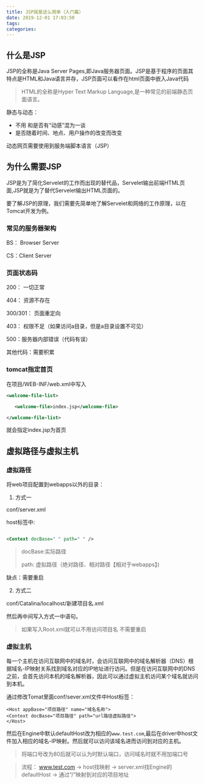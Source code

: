 ```yaml
---
title: JSP就是这么简单（入门篇）
date: 2019-12-01 17:03:50
tags:
categories:
---
```


## 什么是JSP

JSP的全称是Java Server Pages,即Java服务器页面。JSP是基于程序的页面其特点是HTML和Java语言并存，JSP页面可以看作在html页面中嵌入Java代码

<!--more-->
> HTML的全称是Hyper Text Markup Language,是一种常见的前端静态页面语言。

静态与动态：

- 不用 和是否有“动感”混为一谈
- 是否随着时间、地点、用户操作的改变而改变

动态网页需要使用到服务端脚本语言（JSP）

## 为什么需要JSP

JSP是为了简化Servelet的工作而出现的替代品，Servelet输出前端HTML页面,JSP就是为了替代Servelet输出HTML页面的。

要了解JSP的原理，我们需要先简单地了解Servelet和网络的工作原理，以在Tomcat开发为例。

### 常见的服务器架构

BS： Browser Server

CS：Client Server

### 页面状态码

200： 一切正常

404： 资源不存在

300/301： 页面重定向

403： 权限不足（如果访问a目录，但是a目录设置不可见）

500：服务器内部错误（代码有误）

其他代码：需要积累

### tomcat指定首页

在项目/WEB-INF/web.xml中写入
```xml
<welcome-file-list>

​	<welcome-file>index.jsp</welcome-file>

</welcome-file-list>
```
就会指定index.jsp为首页


## 虚拟路径与虚拟主机

### 虚拟路径

将web项目配置到webapps以外的目录：

1. 方式一

conf/server.xml

host标签中:
```xml

<Context docBase=" " path=" " />
```
> docBase:实际路径
>
> path: 虚拟路径（绝对路径、相对路径【相对于webapps】)

缺点：需要重启

2. 方式二

conf/Catalina/localhost/新建项目名.xml

然后再中间写入方式一中语句。

> 如果写入Root.xml就可以不用访问项目名
不需要重启

### 虚拟主机

每一个主机在访问互联网中的域名时，会访问互联网中的域名解析器（DNS）根据域名-IP映射关系找到域名对应的IP地址进行访问。但是在访问互联网中的DNS之前，会首先访问本机的域名解析器，因此可以通过虚拟主机访问某个域名就访问到本机。

通过修改Tomat里面conf/sever.xml文件中Host标签：
```
<Host appBase="项目路径" name="域名名称">
<Context docBase="项目路径" path="url路径虚拟路径">
</Host>

```
然后在Engine中默认defaultHost改为相应的`www.test.com`,最后在driver中host文件加入相应的域名-IP映射。然后就可以访问该域名进而访问到对应的主机。
>将端口号改为80后就可以认为时默认端口，访问域名时就不用加端口号

> 流程：
> www.test.com -> host找映射 -> server.xml找Engine的defaultHost -> 通过“/”映射到对应的项目地址

